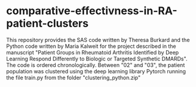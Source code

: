# comparative-effectivness-in-RA-patient-clusters

This repository provides the SAS code written by Theresa Burkard and the Python code written by Maria Kalweit for the project described in the manuscript "Patient Groups in Rheumatoid Arthritis Identified by Deep Learning Respond Differently to Biologic or Targeted Synthetic DMARDs". The code is ordered chronologically. Between "02" and "03", the patient population was clustered using the deep learning library Pytorch running the file train.py from the folder "clustering_python.zip"
